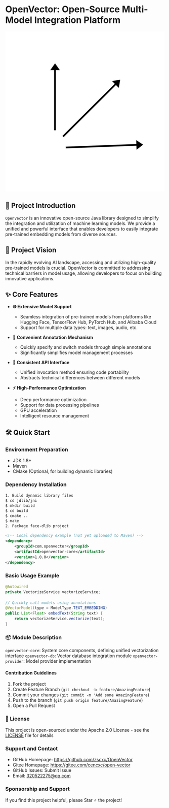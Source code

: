 # OpenVector: Open-Source Multi-Model Integration Platform
![logo](logo.jpg)

## 🚀 Project Introduction

`OpenVector` is an innovative open-source Java library designed to simplify the integration and utilization of machine learning models. We provide a unified and powerful interface that enables developers to easily integrate pre-trained embedding models from diverse sources.

## 🎯 Project Vision

In the rapidly evolving AI landscape, accessing and utilizing high-quality pre-trained models is crucial. OpenVector is committed to addressing technical barriers in model usage, allowing developers to focus on building innovative applications.

## ✨ Core Features

- **🌐 Extensive Model Support**
  - Seamless integration of pre-trained models from platforms like Hugging Face, TensorFlow Hub, PyTorch Hub, and Alibaba Cloud
  - Support for multiple data types: text, images, audio, etc.

- **🔧 Convenient Annotation Mechanism**
  - Quickly specify and switch models through simple annotations
  - Significantly simplifies model management processes

- **🔄 Consistent API Interface**
  - Unified invocation method ensuring code portability
  - Abstracts technical differences between different models

- **⚡ High-Performance Optimization**
  - Deep performance optimization
  - Support for data processing pipelines
  - GPU acceleration
  - Intelligent resource management
 
## 🛠️ Quick Start

### Environment Preparation

- JDK 1.8+
- Maven
- CMake (Optional, for building dynamic libraries)

### Dependency Installation

```shell
1. Build dynamic library files
$ cd jdlib/jni
$ mkdir build
$ cd build
$ cmake ..
$ make 
2. Package face-dlib project
```
```xml
<!-- Local dependency example (not yet uploaded to Maven) -->
<dependency>
    <groupId>com.openvector</groupId>
    <artifactId>openvector-core</artifactId>
    <version>1.0.0</version>
</dependency>
```
### Basic Usage Example
```java
@Autowired
private VectorizeService vectorizeService;

// Quickly call models using annotations
@VectorModel(type = ModelType.TEXT_EMBEDDING)
public List<Float> embedText(String text) {
    return vectorizeService.vectorize(text);
}
```

### 📦 Module Description

`openvector-core`: System core components, defining unified vectorization interface
`openvector-db`: Vector database integration module
`openvector-provider`: Model provider implementation

#### Contribution Guidelines
1. Fork the project
2. Create Feature Branch (`git checkout -b feature/AmazingFeature`)
3. Commit your changes (`git commit -m 'Add some AmazingFeature`)
4. Push to the branch (`git push origin feature/AmazingFeature`)
5. Open a Pull Request

### 📄 License

This project is open-sourced under the Apache 2.0 License - see the [LICENSE](LICENSE) file for details

### Support and Contact

* GitHub Homepage: https://github.com/zscxc/OpenVector
* Gitee Homepage: https://gitee.com/cencxc/open-vector
* GitHub Issues: Submit Issue
* Email: 320522275@qq.com

### Sponsorship and Support

If you find this project helpful, please Star ⭐ the project!
